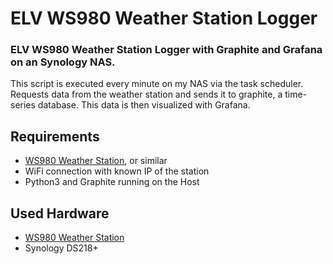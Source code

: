 # ELV WS980 Weather Station Logger

### ELV WS980 Weather Station Logger with Graphite and Grafana on an Synology NAS.
This script is executed every minute on my NAS via the task scheduler.
Requests data from the weather station and sends it to graphite, a time-series database.
This data is then visualized with Grafana.

## Requirements
- [WS980 Weather Station](https://de.elv.com/elv-wifi-wetterstation-ws980wifi-inkl-funk-aussensensor-868-mhz-app-pc-auswertesoftware-250408), or similar
- WiFi connection with known IP of the station
- Python3 and Graphite running on the Host

## Used Hardware
- [WS980 Weather Station](https://de.elv.com/elv-wifi-wetterstation-ws980wifi-inkl-funk-aussensensor-868-mhz-app-pc-auswertesoftware-250408)
- Synology DS218+

